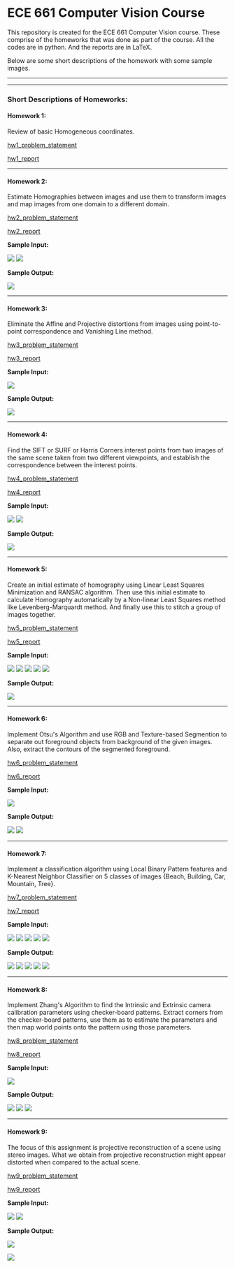 # ECE 661 Computer Vision Course
This repository is created for the ECE 661 Computer Vision course.
These comprise of the homeworks that was done as part of the course.
All the codes are in python. And the reports are in LaTeX.

Below are some short descriptions of the homework with some sample images.

---
---

### Short Descriptions of Homeworks:

#### Homework 1:
Review of basic Homogeneous coordinates.

[hw1_problem_statement](homework1/PROBLEM_STATEMENT)

[hw1_report](homework1/REPORT)

---

#### Homework 2:
Estimate Homographies between images and use them to transform images and map images from one domain to a different domain.

[hw2_problem_statement](homework2/PROBLEM_STATEMENT)

[hw2_report](homework2/REPORT)

**Sample Input:**

![](homework2/extra_files/1_tiny.jpg)   ![](homework2/extra_files/3_tiny.jpg)

**Sample Output:**

![](homework2/extra_files/2_tiny.png)

---

#### Homework 3:
Eliminate the Affine and Projective distortions from images using point-to-point correspondence and Vanishing Line method.

[hw3_problem_statement](homework3/PROBLEM_STATEMENT)

[hw3_report](homework3/REPORT)

**Sample Input:**

![](homework3/extra_files/1_tiny.jpg)

**Sample Output:**

![](homework3/extra_files/2_tiny.png)

---

#### Homework 4:
Find the SIFT or SURF or Harris Corners interest points from two images of the same scene taken from two different viewpoints, and establish the correspondence between the interest points.

[hw4_problem_statement](homework4/PROBLEM_STATEMENT)

[hw4_report](homework4/REPORT)

**Sample Input:**

![](homework4/extra_files/1_tiny.jpg)   ![](homework4/extra_files/2_tiny.jpg)

**Sample Output:**

![](homework4/extra_files/3_tiny.png)

---

#### Homework 5:
Create an initial estimate of homography using Linear Least Squares Minimization and RANSAC algorithm. Then use this initial estimate to calculate Homography automatically by a Non-linear Least Squares method like Levenberg-Marquardt method. And finally use this to stitch a group of images together.

[hw5_problem_statement](homework5/PROBLEM_STATEMENT)

[hw5_report](homework5/REPORT)

**Sample Input:**

![](homework5/extra_files/1_tiny.jpg)   ![](homework5/extra_files/2_tiny.jpg)   ![](homework5/extra_files/3_tiny.jpg)   ![](homework5/extra_files/4_tiny.jpg)   ![](homework5/extra_files/5_tiny.jpg)

**Sample Output:**

![](homework5/extra_files/6_tiny.png)

---

#### Homework 6:
Implement Otsu's Algorithm and use RGB and Texture-based Segmention to separate out foreground objects from background of the given images. Also, extract the contours of the segmented foreground.

[hw6_problem_statement](homework6/PROBLEM_STATEMENT)

[hw6_report](homework6/REPORT)

**Sample Input:**

![](homework6/extra_files/1_tiny.jpg)

**Sample Output:**

![](homework6/extra_files/2_tiny.png)   ![](homework6/extra_files/3_tiny.png)

---

#### Homework 7:
Implement a classification algorithm using Local Binary Pattern features and K-Nearest Neighbor Classifier on 5 classes of images {Beach, Building, Car, Mountain, Tree}.

[hw7_problem_statement](homework7/PROBLEM_STATEMENT)

[hw7_report](homework7/REPORT)

**Sample Input:**

![](homework7/extra_files/beach_tiny.jpg)   ![](homework7/extra_files/building_tiny.jpg)   ![](homework7/extra_files/car_tiny.jpg)   ![](homework7/extra_files/mountain_tiny.jpg)   ![](homework7/extra_files/tree_tiny.jpg)

**Sample Output:**

![](homework7/extra_files/beach_pred_tiny.png)   ![](homework7/extra_files/building_pred_tiny.png)   ![](homework7/extra_files/car_pred_tiny.png)   ![](homework7/extra_files/mountain_pred_tiny.png)   ![](homework7/extra_files/tree_pred_tiny.png)

---

#### Homework 8:

Implement Zhang's Algorithm to find the Intrinsic and Extrinsic camera calibration parameters using checker-board patterns. Extract corners from the checker-board patterns, use them as to estimate the parameters and then map world points onto the pattern using those parameters.

[hw8_problem_statement](homework8/PROBLEM_STATEMENT)

[hw8_report](homework8/REPORT)

**Sample Input:**

![](homework8/extra_files/Pic_1_tiny.jpg)

**Sample Output:**

![](homework8/extra_files/Pic_1_lines_tiny.jpg)    ![](homework8/extra_files/Pic_1_corners_tiny.jpg)    ![](homework8/extra_files/Pic_1_mapped_tiny.jpg)

---

#### Homework 9:

The focus of this assignment is projective reconstruction of a scene using stereo images. What we obtain from projective reconstruction might appear distorted when compared to the actual scene.

[hw9_problem_statement](homework9/PROBLEM_STATEMENT)

[hw9_report](homework9/REPORT)

**Sample Input:**

![](homework9/extra_files/3.jpg)   ![](homework9/extra_files/4.jpg)

**Sample Output:**

![](homework9/extra_files/6.jpg)

![](homework9/extra_files/5_tiny.jpg)




